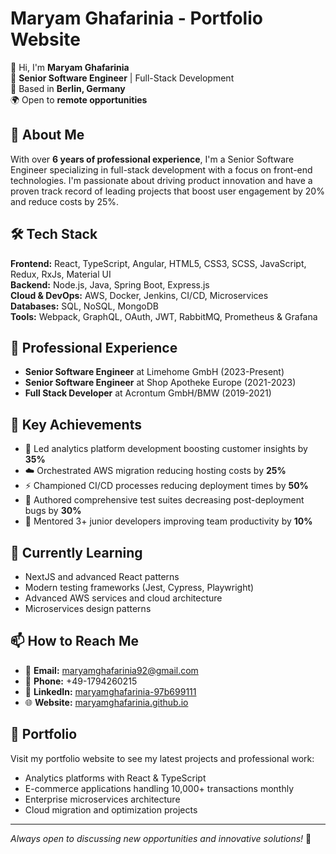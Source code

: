 # Maryam Ghafarinia - Portfolio Website

👋 Hi, I'm **Maryam Ghafarinia**  
💼 **Senior Software Engineer** | Full-Stack Development  
📍 Based in **Berlin, Germany**  
🌍 Open to **remote opportunities**

## 🚀 About Me

With over **6 years of professional experience**, I'm a Senior Software Engineer specializing in full-stack development with a focus on front-end technologies. I'm passionate about driving product innovation and have a proven track record of leading projects that boost user engagement by 20% and reduce costs by 25%.

## 🛠️ Tech Stack

**Frontend:** React, TypeScript, Angular, HTML5, CSS3, SCSS, JavaScript, Redux, RxJs, Material UI  
**Backend:** Node.js, Java, Spring Boot, Express.js  
**Cloud & DevOps:** AWS, Docker, Jenkins, CI/CD, Microservices  
**Databases:** SQL, NoSQL, MongoDB  
**Tools:** Webpack, GraphQL, OAuth, JWT, RabbitMQ, Prometheus & Grafana  

## 💼 Professional Experience

- **Senior Software Engineer** at Limehome GmbH (2023-Present)
- **Senior Software Engineer** at Shop Apotheke Europe (2021-2023)  
- **Full Stack Developer** at Acrontum GmbH/BMW (2019-2021)

## 🎯 Key Achievements

- 🚀 Led analytics platform development boosting customer insights by **35%**
- ☁️ Orchestrated AWS migration reducing hosting costs by **25%**
- ⚡ Championed CI/CD processes reducing deployment times by **50%**
- 🧪 Authored comprehensive test suites decreasing post-deployment bugs by **30%**
- 👥 Mentored 3+ junior developers improving team productivity by **10%**

## 🌱 Currently Learning

- NextJS and advanced React patterns
- Modern testing frameworks (Jest, Cypress, Playwright)
- Advanced AWS services and cloud architecture
- Microservices design patterns

## 📫 How to Reach Me

- 📧 **Email:** maryamghafarinia92@gmail.com
- 📱 **Phone:** +49-1794260215
- 💼 **LinkedIn:** [maryamghafarinia-97b699111](https://linkedin.com/in/maryamghafarinia-97b699111)
- 🌐 **Website:** [maryamghafarinia.github.io](https://maryamghafarinia.github.io)

## 🎨 Portfolio

Visit my portfolio website to see my latest projects and professional work:
- Analytics platforms with React & TypeScript
- E-commerce applications handling 10,000+ transactions monthly
- Enterprise microservices architecture
- Cloud migration and optimization projects

---

*Always open to discussing new opportunities and innovative solutions!* 🚀

